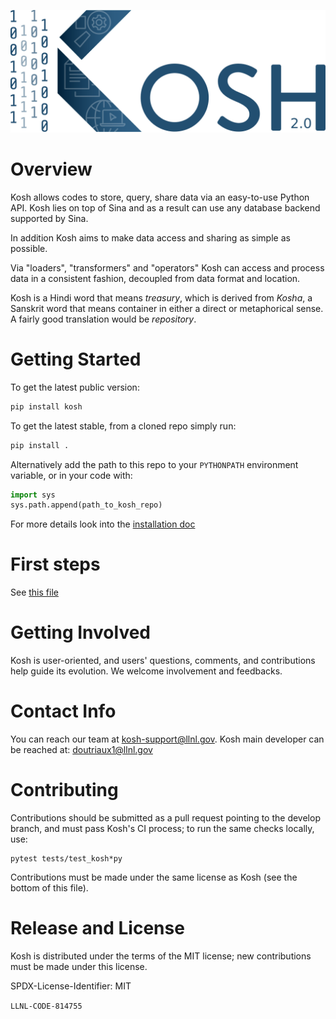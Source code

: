 ![Kosh Logo](share/icons/png/Kosh_Logo_Blue.png)
# Overview

Kosh allows codes to store, query, share data via an easy-to-use Python API. Kosh lies on top of Sina and as a result can use any database backend supported by Sina.

In addition Kosh aims to make data access and sharing as simple as possible.

Via "loaders", "transformers" and "operators" Kosh can access and process data in a consistent fashion, decoupled from data format and location. 

Kosh is a Hindi word that means *treasury*, which is derived from *Kosha*, a Sanskrit word that means container in either a direct or metaphorical sense. A fairly good translation would be *repository*.

# Getting Started


To get the latest public version:

```bash
pip install kosh
```

To get the latest stable, from a cloned repo simply run:

```bash
pip install .
```

Alternatively  add the path to this repo to your `PYTHONPATH` environment variable, or in your code with:

```python
import sys
sys.path.append(path_to_kosh_repo)
```

For more details look into the [installation doc](INSTALL.md)

# First steps

See [this file](docs/source/users/index.md)

# Getting Involved
Kosh is user-oriented, and users' questions, comments, and contributions help guide its evolution. We welcome involvement and feedbacks.

# Contact Info
You can reach our team at kosh-support@llnl.gov.
Kosh main developer can be reached at: doutriaux1@llnl.gov

# Contributing
Contributions should be submitted as a pull request pointing to the develop branch, and must pass Kosh's CI process; to run the same checks locally, use:
```
pytest tests/test_kosh*py
```

Contributions must be made under the same license as Kosh (see the bottom of this file).

# Release and License
Kosh is distributed under the terms of the MIT license; new contributions must be made under this license.

SPDX-License-Identifier: MIT

``LLNL-CODE-814755``
